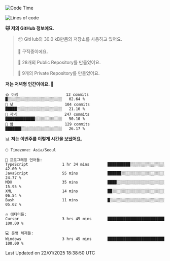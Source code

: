  <!--START_SECTION:waka-->
![Code Time](http://img.shields.io/badge/Code%20Time-978%20hrs%2040%20mins-blue)

![Lines of code](https://img.shields.io/badge/%EC%A0%80%EB%8A%94%20%EC%97%AC%ED%83%9C%EA%B9%8C%EC%A7%80%20-760.2%20thousand%20%EC%A4%84%EC%9D%98%20%EC%BD%94%EB%93%9C%EB%A5%BC%20%EC%9E%91%EC%84%B1%ED%96%88%EC%96%B4%EC%9A%94.-blue)

**🐱 저의 GitHub 정보에요.** 

> 📦 GitHub의 30.0 kB만큼의 저장소를 사용하고 있어요. 
 > 
> 💼 구직중이에요.
 > 
> 📜 28개의 Public Repository를 만들었어요. 
 > 
> 🔑 9개의 Private Repository를 만들었어요. 
 > 
**저는 저녁형 인간이에요. 🦉** 

```text
🌞 아침                     13 commits          █░░░░░░░░░░░░░░░░░░░░░░░░   02.64 % 
🌆 낮　                     104 commits         █████░░░░░░░░░░░░░░░░░░░░   21.10 % 
🌃 저녁                     247 commits         █████████████░░░░░░░░░░░░   50.10 % 
🌙 밤　                     129 commits         ███████░░░░░░░░░░░░░░░░░░   26.17 % 
```


📊 **저는 이번주를 이렇게 시간을 보냈어요.** 

```text
🕑︎ Timezone: Asia/Seoul

💬 프로그래밍 언어들: 
TypeScript               1 hr 34 mins        ██████████░░░░░░░░░░░░░░░   42.00 % 
JavaScript               55 mins             ██████░░░░░░░░░░░░░░░░░░░   24.77 % 
MDX                      35 mins             ████░░░░░░░░░░░░░░░░░░░░░   15.95 % 
XML                      14 mins             ██░░░░░░░░░░░░░░░░░░░░░░░   06.54 % 
Bash                     11 mins             █░░░░░░░░░░░░░░░░░░░░░░░░   05.02 % 

🔥 에디터들: 
Cursor                   3 hrs 45 mins       █████████████████████████   100.00 % 

💻 운영 체제들: 
Windows                  3 hrs 45 mins       █████████████████████████   100.00 % 
```


 Last Updated on 22/01/2025 18:38:50 UTC
<!--END_SECTION:waka-->
